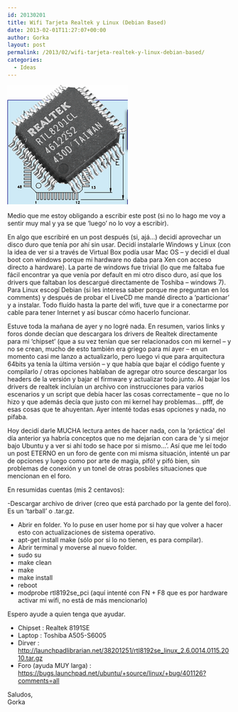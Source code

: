 ```yaml
---
id: 20130201
title: Wifi Tarjeta Realtek y Linux (Debian Based)
date: 2013-02-01T11:27:07+00:00
author: Gorka
layout: post
permalink: /2013/02/wifi-tarjeta-realtek-y-linux-debian-based/
categories:
  - Ideas
---
```

<img style="margin: auto;" src="/public/img/2013/02/realtek-chip.gif" alt="Realtek Chip" />

Medio que me estoy obligando a escribir este post (si no lo hago me voy a sentir muy mal y ya se que ‘luego’ no lo voy a escribir).

En algo que escribiré en un post después (si, ajá…) decidí aprovechar un disco duro que tenía por ahí sin usar. Decidí instalarle Windows y Linux (con la idea de ver si a través de Virtual Box podía usar Mac OS – y decidí el dual boot con windows porque mi hardware no daba para Xen con acceso directo a hardware). La parte de windows fue trivial (lo que me faltaba fue fácil encontrar ya que venía por default en mi otro disco duro, así que los drivers que faltaban los descargué directamente de Toshiba – windows 7). Para Linux escogí Debian (si les interesa saber porque me preguntan en los comments) y después de probar el LiveCD me mandé directo a ‘particionar’ y a instalar. Todo fluído hasta la parte del wifi, tuve que ir a conectarme por cable para tener Internet y así buscar cómo hacerlo funcionar.

Estuve toda la mañana de ayer y no logré nada. En resumen, varios links y foros donde decían que descargara los drivers de Realtek directamente para mi ‘chipset’ (que a su vez tenían que ser relacionados con mi kernel – y no se crean, mucho de esto también era griego para mí ayer – en un momento casi me lanzo a actualizarlo, pero luego vi que para arquitectura 64bits ya tenía la última versión – y que había que bajar el código fuente y compilarlo / otras opciones hablaban de agregar otro source descargar los headers de la versión y bajar el firmware y actualizar todo junto. Al bajar los drivers de realtek incluían un archivo con instrucciones para varios escenarios y un script que debía hacer las cosas correctamente – que no lo hizo y que además decía que justo con mi kernel hay problemas… pfff, de esas cosas que te ahuyentan. Ayer intenté todas esas opciones y nada, no pifaba.

Hoy decidí darle MUCHA lectura antes de hacer nada, con la ‘práctica’ del día anterior ya habría conceptos que no me dejarían con cara de ‘y si mejor bajo Ubuntu y a ver si ahí todo se hace por si mismo…’. Así que me leí todo un post ETERNO en un foro de gente con mi misma situación, intenté un par de opciones y luego como por arte de magia, pifó! y pifó bien, sin problemas de conexión y un tonel de otras posbiles situaciones que mencionan en el foro.

En resumidas cuentas (mis 2 centavos):

 -Descargar archivo de driver (creo que está parchado por la gente del foro). Es un ‘tarball’ o .tar.gz.
- Abrir en folder. Yo lo puse en user home por si hay que volver a hacer esto con actualizaciones de sistema operativo.
- apt-get install make (sólo por si lo no tienen, es para compilar).
- Abrir terminal y moverse al nuevo folder.
- sudo su
- make clean
- make
- make install
- reboot
- modprobe rtl8192se_pci (aquí intenté con FN + F8 que es por hardware activar mi wifi, no está de más mencionarlo)

Espero ayude a quien tenga que ayudar.

- Chipset : Realtek 8191SE
- Laptop : Toshiba A505-S6005
- Dirver : http://launchpadlibrarian.net/38201251/rtl8192se_linux_2.6.0014.0115.2010.tar.gz
- Foro (ayuda MUY larga) : https://bugs.launchpad.net/ubuntu/+source/linux/+bug/401126?comments=all

Saludos,<br />
Gorka

